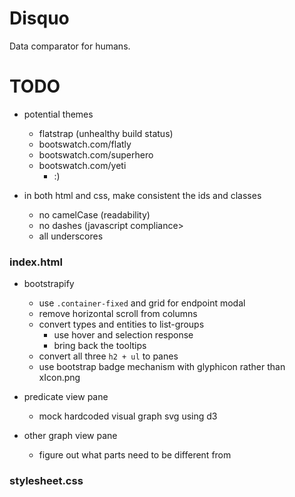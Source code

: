 Disquo
======

Data comparator for humans.

TODO
====

- potential themes
    - flatstrap (unhealthy build status)
    - bootswatch.com/flatly
    - bootswatch.com/superhero
    - bootswatch.com/yeti
        - :)

- in both html and css, make consistent the ids and classes
    - no camelCase (readability)
    - no dashes (javascript compliance>
    - all underscores

### index.html

- bootstrapify
    - use `.container-fixed` and grid for endpoint modal
    - remove horizontal scroll from columns
    - convert types and entities to list-groups
        - use hover and selection response
        - bring back the tooltips
    - convert all three `h2 + ul` to panes
    - use bootstrap badge mechanism with glyphicon rather than xIcon.png
    
- predicate view pane
    - mock hardcoded visual graph svg using d3

- other graph view pane
    - figure out what parts need to be different from 

### stylesheet.css
